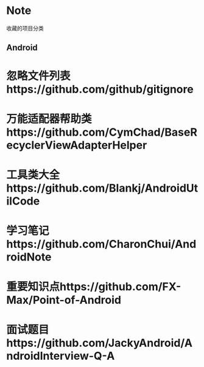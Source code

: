 # Note
收藏的项目分类

## Android
# 忽略文件列表https://github.com/github/gitignore
# 万能适配器帮助类https://github.com/CymChad/BaseRecyclerViewAdapterHelper
# 工具类大全https://github.com/Blankj/AndroidUtilCode
# 学习笔记https://github.com/CharonChui/AndroidNote
# 重要知识点https://github.com/FX-Max/Point-of-Android
# 面试题目https://github.com/JackyAndroid/AndroidInterview-Q-A
